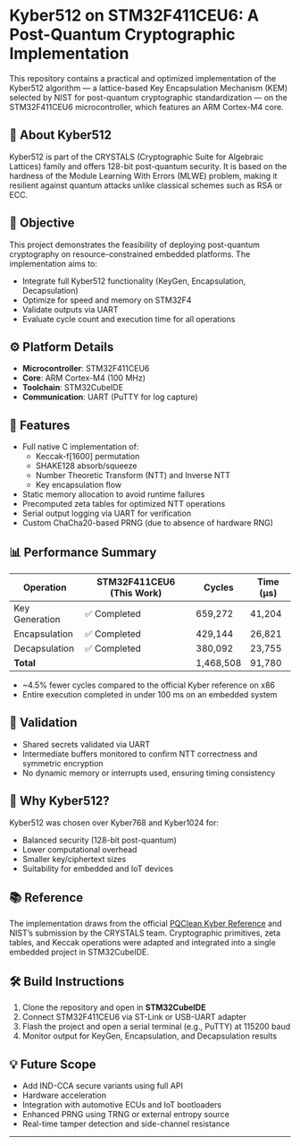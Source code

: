 # Kyber512 on STM32F411CEU6: A Post-Quantum Cryptographic Implementation

This repository contains a practical and optimized implementation of the Kyber512 algorithm — a lattice-based Key Encapsulation Mechanism (KEM) selected by NIST for post-quantum cryptographic standardization — on the STM32F411CEU6 microcontroller, which features an ARM Cortex-M4 core.

## 🔐 About Kyber512

Kyber512 is part of the CRYSTALS (Cryptographic Suite for Algebraic Lattices) family and offers 128-bit post-quantum security. It is based on the hardness of the Module Learning With Errors (MLWE) problem, making it resilient against quantum attacks unlike classical schemes such as RSA or ECC.

## 🎯 Objective

This project demonstrates the feasibility of deploying post-quantum cryptography on resource-constrained embedded platforms. The implementation aims to:

- Integrate full Kyber512 functionality (KeyGen, Encapsulation, Decapsulation)
- Optimize for speed and memory on STM32F4
- Validate outputs via UART
- Evaluate cycle count and execution time for all operations

## ⚙️ Platform Details

- **Microcontroller**: STM32F411CEU6
- **Core**: ARM Cortex-M4 (100 MHz)
- **Toolchain**: STM32CubeIDE
- **Communication**: UART (PuTTY for log capture)

## 🧠 Features

- Full native C implementation of:
  - Keccak-f[1600] permutation
  - SHAKE128 absorb/squeeze
  - Number Theoretic Transform (NTT) and Inverse NTT
  - Key encapsulation flow
- Static memory allocation to avoid runtime failures
- Precomputed zeta tables for optimized NTT operations
- Serial output logging via UART for verification
- Custom ChaCha20-based PRNG (due to absence of hardware RNG)

## 📊 Performance Summary

| Operation      | STM32F411CEU6 (This Work) | Cycles     | Time (µs) |
|----------------|----------------------------|------------|-----------|
| Key Generation | ✅ Completed                | 659,272    | 41,204    |
| Encapsulation  | ✅ Completed                | 429,144    | 26,821    |
| Decapsulation  | ✅ Completed                | 380,092    | 23,755    |
| **Total**      |                            | 1,468,508  | 91,780    |

- ~4.5% fewer cycles compared to the official Kyber reference on x86
- Entire execution completed in under 100 ms on an embedded system

## 🧪 Validation

- Shared secrets validated via UART
- Intermediate buffers monitored to confirm NTT correctness and symmetric encryption
- No dynamic memory or interrupts used, ensuring timing consistency

## 🧱 Why Kyber512?

Kyber512 was chosen over Kyber768 and Kyber1024 for:
- Balanced security (128-bit post-quantum)
- Lower computational overhead
- Smaller key/ciphertext sizes
- Suitability for embedded and IoT devices

## 📚 Reference

The implementation draws from the official [PQClean Kyber Reference](https://github.com/PQClean/PQClean) and NIST’s submission by the CRYSTALS team. Cryptographic primitives, zeta tables, and Keccak operations were adapted and integrated into a single embedded project in STM32CubeIDE.

## 🛠️ Build Instructions

1. Clone the repository and open in **STM32CubeIDE**
2. Connect STM32F411CEU6 via ST-Link or USB-UART adapter
3. Flash the project and open a serial terminal (e.g., PuTTY) at 115200 baud
4. Monitor output for KeyGen, Encapsulation, and Decapsulation results

## 💡 Future Scope

- Add IND-CCA secure variants using full API
- Hardware acceleration
- Integration with automotive ECUs and IoT bootloaders
- Enhanced PRNG using TRNG or external entropy source
- Real-time tamper detection and side-channel resistance

---


